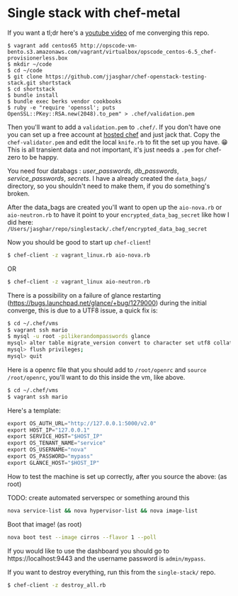 # Single stack with chef-metal

If you want a tl;dr here's a [youtube video](https://www.youtube.com/watch?v=GBtIRfvLzW0) of me converging this repo.

```shell
$ vagrant add centos65 http://opscode-vm-bento.s3.amazonaws.com/vagrant/virtualbox/opscode_centos-6.5_chef-provisionerless.box
$ mkdir ~/code
$ cd ~/code
$ git clone https://github.com/jjasghar/chef-openstack-testing-stack.git shortstack
$ cd shortstack
$ bundle install
$ bundle exec berks vendor cookbooks
$ ruby -e "require 'openssl'; puts OpenSSL::PKey::RSA.new(2048).to_pem" > .chef/validation.pem
```

Then you'll want to add a `validation.pem` to `.chef/`. If you don't have one you can set up a free account at
[hosted chef](https://manage.opscode.com/signup) and just jack that. Copy the `chef-validator.pem` and edit the local
`knife.rb` to fit the set up you have. :grin: This is all transient data and not important, it's just needs a `.pem`
for chef-zero to be happy.

You need four databags : *user_passwords*, *db_passwords*, *service_passwords*, *secrets*. I have a already created
the `data_bags/` directory, so you shouldn't need to make them, if you do something's broken.

After the data_bags are created you'll want to open up the `aio-nova.rb` or `aio-neutron.rb` to have it point to your
 `encrypted_data_bag_secret` like how I did here: `/Users/jasghar/repo/singlestack/.chef/encrypted_data_bag_secret`

Now you should be good to start up `chef-client`!

```bash
$ chef-client -z vagrant_linux.rb aio-nova.rb
```
OR
```bash
$ chef-client -z vagrant_linux aio-neutron.rb
```

There is a possibility on a failure of glance restarting (https://bugs.launchpad.net/glance/+bug/1279000) during the
initial converge, this is due to a UTF8 issue, a quick fix is:

```bash
$ cd ~/.chef/vms
$ vagrant ssh mario
$ mysql -u root -pilikerandompasswords glance
mysql> alter table migrate_version convert to character set utf8 collate utf8_unicode_ci;
mysql> flush privileges;
mysql> quit
```

Here is a openrc file that you should add to `/root/openrc` and `source /root/openrc`, you'll want to do this
inside the vm, like above.

```bash
$ cd ~/.chef/vms
$ vagrant ssh mario
```

Here's a template:

```python
export OS_AUTH_URL="http://127.0.0.1:5000/v2.0"
export HOST_IP="127.0.0.1"
export SERVICE_HOST="$HOST_IP"
export OS_TENANT_NAME="service"
export OS_USERNAME="nova"
export OS_PASSWORD="mypass"
export GLANCE_HOST="$HOST_IP"
```

How to test the machine is set up correctly, after you source the above: (as root)

TODO: create automated serverspec or something around this

```bash
nova service-list && nova hypervisor-list && nova image-list
```

Boot that image! (as root)

```bash
nova boot test --image cirros --flavor 1 --poll
```

If you would like to use the dashboard you should go to https://localhost:9443 and the username password is `admin/mypass`.


If you want to destroy everything, run this from the `single-stack/` repo.

```bash
$ chef-client -z destroy_all.rb
```
